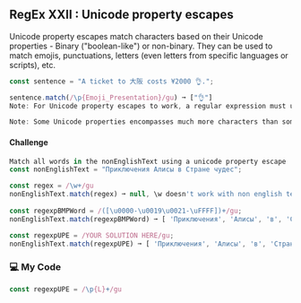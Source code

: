 ## RegEx XXII : Unicode property escapes

Unicode property escapes match characters based on their Unicode properties - Binary ("boolean-like") or non-binary. They can be used to match emojis, punctuations, letters (even letters from specific languages or scripts), etc.
```js
const sentence = "A ticket to 大阪 costs ¥2000 👌.";

sentence.match(/\p{Emoji_Presentation}/gu) ➞ ["👌"]
Note: For Unicode property escapes to work, a regular expression must use the u flag which indicates a string must be considered as a series of Unicode code points. See also RegExp.prototype.unicode.

Note: Some Unicode properties encompasses much more characters than some character classes (such as \w which matches only latin letters, a to z) but the latter is better supported among browsers (as of January 2020).
```
#### Challenge
```js
Match all words in the nonEnglishText using a unicode property escape
const nonEnglishText = "Приключения Алисы в Стране чудес";

const regex = /\w+/gu
nonEnglishText.match(regex) ➞ null, \w doesn't work with non english text
 
const regexpBMPWord = /([\u0000-\u0019\u0021-\uFFFF])+/gu;
nonEnglishText.match(regexpBMPWord) ➞ [ 'Приключения', 'Алисы', 'в', 'Стране', 'чудес' ], this works

const regexpUPE = /YOUR SOLUTION HERE/gu;
nonEnglishText.match(regexpUPE) ➞ [ 'Приключения', 'Алисы', 'в', 'Стране', 'чудес' ], an easier way
```
### :computer: My Code
```js
const regexpUPE = /\p{L}+/gu
```
